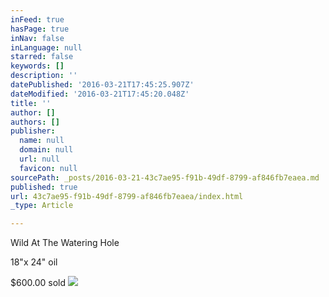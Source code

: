 ```yaml
---
inFeed: true
hasPage: true
inNav: false
inLanguage: null
starred: false
keywords: []
description: ''
datePublished: '2016-03-21T17:45:25.907Z'
dateModified: '2016-03-21T17:45:20.048Z'
title: ''
author: []
authors: []
publisher:
  name: null
  domain: null
  url: null
  favicon: null
sourcePath: _posts/2016-03-21-43c7ae95-f91b-49df-8799-af846fb7eaea.md
published: true
url: 43c7ae95-f91b-49df-8799-af846fb7eaea/index.html
_type: Article

---
```

Wild At The Watering Hole

18"x 24" oil

$600.00 sold
![](https://the-grid-user-content.s3-us-west-2.amazonaws.com/b350581b-0607-4f21-8f1a-97d7aaeffdf5.jpg)